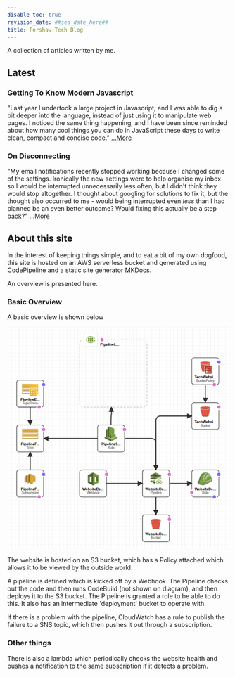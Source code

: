 ```yaml
---
disable_toc: true
revision_date: ##sed_date_here##
title: Forshaw.Tech Blog
---
```


A collection of articles written by me.

## Latest

### Getting To Know Modern Javascript

"Last year I undertook a large project in Javascript, and I was able to dig a bit deeper into the language, instead of just using it to manipulate web pages. I noticed the same thing happening, and I have been since reminded about how many cool things you can do in JavaScript these days to write clean, compact and concise code." [...More](articles/2022-10-06-getting-to-know-javascript.markdown)

### On Disconnecting

"My email notifications recently stopped working because I changed some of the settings. Ironically the new settings were to help organise my inbox so I would be interrupted unnecessarily less often, but I didn't think they would stop altogether. I thought about googling for solutions to fix it, but the thought also occurred to me - would being interrupted even _less_ than I had planned be an even better outcome? Would fixing this actually be a step back?" [...More](articles/2022-09-22-On-Disconnecting.markdown)

## About this site

In the interest of keeping things simple, and to eat a bit of my own dogfood, this site is hosted on an AWS serverless bucket and generated using CodePipeline and a static site generator [MKDocs](https://www.mkdocs.org).

An overview is presented here.

### Basic Overview

A basic overview is shown below

![Basic design overview](StaticWebSiteDevOps_Basic.png "Overview")

The website is hosted on an S3 bucket, which has a Policy attached which allows it to be viewed by the outside world.

A pipeline is defined which is kicked off by a Webhook. The Pipeline checks out the code and then runs CodeBuild (not shown on diagram), and then deploys it to the S3 bucket. The Pipeline is granted a role to be able to do this. It also has an intermediate 'deployment' bucket to operate with.

If there is a problem with the pipeline, CloudWatch has a rule to publish the failure to a SNS topic, which then pushes it out through a subscription.

### Other things

There is also a lambda which periodically checks the website health and pushes a notification to the same subscription if it detects a problem.


